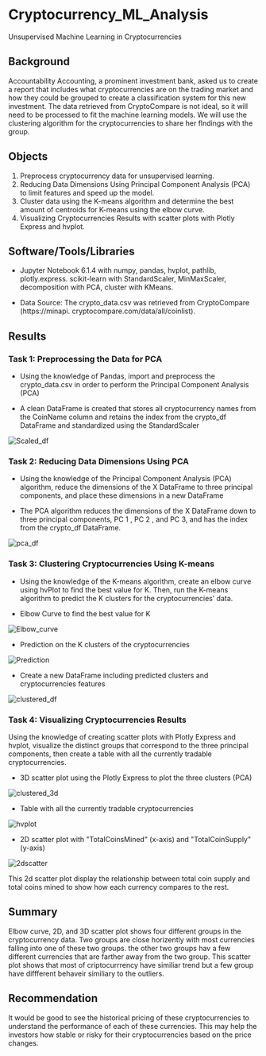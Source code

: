 # Cryptocurrency_ML_Analysis
Unsupervised Machine Learning in Cryptocurrencies

## Background
Accountability Accounting, a prominent investment bank, asked us to create a report that includes what cryptocurrencies are on the trading market and how they could be grouped to create a classification system for this new investment. The data retrieved from CryptoCompare is not ideal, so it will need to be processed to fit the machine learning models. We will use the clustering algorithm for the cryptocurrencies to share her flndings with the group.


## Objects
1. Preprocess cryptocurrency data for unsupervised learning.
2. Reducing Data Dimensions Using Principal Component Analysis (PCA) to limit features and speed up the model.
3. Cluster data using the K-means algorithm and determine the best amount of centroids for K-means using the elbow curve.
4. Visualizing Cryptocurrencies Results with scatter plots with Plotly Express and
hvplot.

## Software/Tools/Libraries
* Jupyter Notebook 6.1.4 with numpy, pandas, hvplot,  pathlib, plotly.express.   scikit-learn with StandardScaler, MinMaxScaler, decomposition with PCA, cluster with KMeans.

* Data Source: 
The crypto_data.csv was retrieved from CryptoCompare (https://minapi.
cryptocompare.com/data/all/coinlist).

## Results

### Task 1: Preprocessing the Data for PCA

* Using the knowledge of Pandas, import and preprocess the crypto_data.csv in order to perform the Principal Component Analysis (PCA)


* A clean DataFrame is created that stores all cryptocurrency names from the CoinName column and retains the index from the crypto_df DataFrame and standardized using the StandardScaler

![Scaled_df](image/Scaler.png)

### Task 2: Reducing Data Dimensions Using PCA

* Using the knowledge of the Principal Component Analysis (PCA) algorithm, reduce the dimensions of the X DataFrame to three principal components, and place these dimensions in a new DataFrame

* The PCA algorithm reduces the dimensions of the X DataFrame down to three principal components, PC 1 , PC 2 , and PC 3, and has the index from the crypto_df
DataFrame.

![pca_df](image/three_pca.png)


### Task 3: Clustering Cryptocurrencies Using K-means

* Using the knowledge of the K-means algorithm, create an elbow curve using  hvPlot to find  the best value for K. Then, run the K-means algorithm to predict
the K clusters for the cryptocurrencies’ data.

* Elbow Curve to find the best value for K

![Elbow_curve](image/Elbow_curve.png)

* Prediction on the K clusters of the cryptocurrencies

![Prediction](image/Prediction.png)

* Create a new DataFrame including predicted clusters and cryptocurrencies features

![clustered_df](image/clustered_df.png)


### Task 4: Visualizing Cryptocurrencies Results

Using the knowledge of creating scatter plots with Plotly Express and
hvplot, visualize the distinct groups that correspond to the three
principal components, then create a table with all the currently tradable cryptocurrencies.

* 3D scatter plot using the Plotly Express to plot the three clusters (PCA)

![clustered_3d](image/3dscatter.png)


* Table with all the currently tradable cryptocurrencies 

![hvplot](image/hvplot.png)


* 2D scatter plot with "TotalCoinsMined" (x-axis) and "TotalCoinSupply" (y-axis) 

![2dscatter](image/2dscatter.png)


This 2d scatter plot display the relationship between total coin supply and total coins mined to show how each currency compares to the rest. 

## Summary

Elbow curve, 2D, and 3D scatter plot shows four different groups in the cryptocurrency data. Two groups are close horizently with most currencies falling into one of these two groups. the other two groups hav a few different currencies that are farther away from the two group. This scatter plot shows that most of criptocurrrency have similiar trend but a few group have diffferent behaveir similiary to the outliers.


## Recommendation

It would be good to see the historical pricing of these cryptocurrencies to understand the performance of each of these currencies. This may help the investors how stable or risky for their cryptocurrencies based on the price changes.
